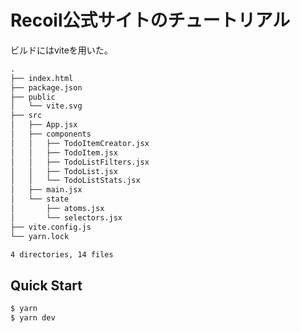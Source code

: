 # Recoil公式サイトのチュートリアル

ビルドにはviteを用いた。

```txt
.
├── index.html
├── package.json
├── public
│   └── vite.svg
├── src
│   ├── App.jsx
│   ├── components
│   │   ├── TodoItemCreator.jsx
│   │   ├── TodoItem.jsx
│   │   ├── TodoListFilters.jsx
│   │   ├── TodoList.jsx
│   │   └── TodoListStats.jsx
│   ├── main.jsx
│   └── state
│       ├── atoms.jsx
│       └── selectors.jsx
├── vite.config.js
└── yarn.lock

4 directories, 14 files
```

## Quick Start

```bash
$ yarn
$ yarn dev
```
